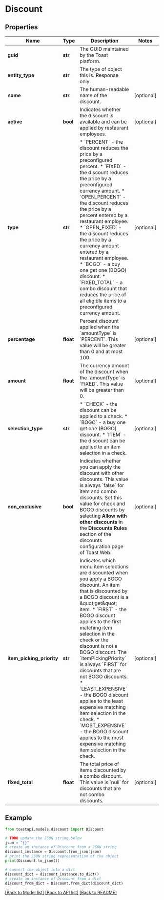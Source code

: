 # Discount


## Properties

Name | Type | Description | Notes
------------ | ------------- | ------------- | -------------
**guid** | **str** | The GUID maintained by the Toast platform. | 
**entity_type** | **str** | The type of object this is. Response only. | 
**name** | **str** | The human-readable name of the discount. | [optional] 
**active** | **bool** | Indicates whether the discount is available and can be applied by restaurant employees.  | [optional] 
**type** | **str** | * &#x60;PERCENT&#x60; - the discount reduces the price by a preconfigured percent. * &#x60;FIXED&#x60; - the discount reduces the price by a preconfigured currency amount. * &#x60;OPEN_PERCENT&#x60; - the discount reduces the price by a percent entered by a restaurant employee. * &#x60;OPEN_FIXED&#x60; - the discount reduces the price by a currency amount entered by a restaurant employee. * &#x60;BOGO&#x60; - a buy one get one (BOGO) discount. * &#x60;FIXED_TOTAL&#x60; - a combo discount that reduces the price of all eligible items to a preconfigured currency amount.  | [optional] 
**percentage** | **float** | Percent discount applied when the &#x60;amountType&#x60; is &#x60;PERCENT&#x60;. This value will be greater than 0 and at most 100.  | [optional] 
**amount** | **float** | The currency amount of the discount when the &#x60;amountType&#x60; is &#x60;FIXED&#x60;. This value will be greater than 0.  | [optional] 
**selection_type** | **str** | * &#x60;CHECK&#x60; - the discount can be applied to a check. * &#x60;BOGO&#x60; - a buy one get one (BOGO) discount. * &#x60;ITEM&#x60; - the discount can be applied to an item selection in a check.  | [optional] 
**non_exclusive** | **bool** | Indicates whether you can apply the discount with other discounts. This value is always &#x60;false&#x60; for item and combo discounts. Set this value for check and BOGO discounts by selecting **Allow with other discounts** in the **Discounts Rules** section of the discounts configuration page of Toast Web.  | [optional] 
**item_picking_priority** | **str** | Indicates which menu item selections are discounted when you apply a BOGO discount. An item that is discounted by a BOGO discount is a \&quot;get\&quot; item.  * &#x60;FIRST&#x60; - the BOGO discount applies to the first matching item selection in the check or the discount is not a BOGO discount. The &#x60;itemPickingPriority&#x60; is always &#x60;FIRST&#x60; for discounts that are not BOGO discounts.  * &#x60;LEAST_EXPENSIVE&#x60; - the BOGO discount applies to the least expensive matching item selection in the check.  * &#x60;MOST_EXPENSIVE&#x60; - the BOGO discount applies to the most expensive matching item selection in the check.  | [optional] 
**fixed_total** | **float** | The total price of items discounted by a combo discount. This value is &#x60;null&#x60; for discounts that are not combo discounts.  | [optional] 

## Example

```python
from toastapi.models.discount import Discount

# TODO update the JSON string below
json = "{}"
# create an instance of Discount from a JSON string
discount_instance = Discount.from_json(json)
# print the JSON string representation of the object
print(Discount.to_json())

# convert the object into a dict
discount_dict = discount_instance.to_dict()
# create an instance of Discount from a dict
discount_from_dict = Discount.from_dict(discount_dict)
```
[[Back to Model list]](../README.md#documentation-for-models) [[Back to API list]](../README.md#documentation-for-api-endpoints) [[Back to README]](../README.md)


